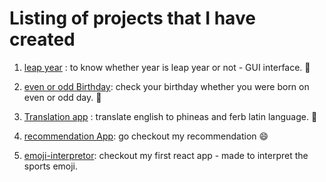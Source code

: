 # Listing of projects that I have created #

1. [leap year](https://atomicflea-projects.netlify.app/leapYear/index.html "check the year") : to know whether year is leap year or not - GUI interface. :dart:



2. [even or odd Birthday](https://atomicflea-projects.netlify.app/happyBirthdayOddEven/ "check your date"): check your birthday whether you were born on even or odd day. :baby:

3. [Translation app](https://atomicflea-projects.netlify.app/translation/default.htm "translation app") : translate english to phineas and ferb latin language.  :panda_face:

4. [recommendation App](https://sb4xu.csb.app/ "made in sandbox"): go checkout my recommendation :smile:
5. [emoji-interpretor](https://p2w0p.csb.app/ "sports emoji interpretor"): checkout my first react app - made to interpret the sports emoji.






